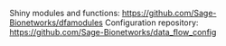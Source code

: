 Shiny modules and functions: https://github.com/Sage-Bionetworks/dfamodules
Configuration repository: https://github.com/Sage-Bionetworks/data_flow_config
